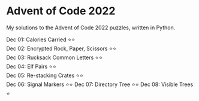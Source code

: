 <h1>Advent of Code 2022</h1>

My solutions to the Advent of Code 2022 puzzles, written in Python.

Dec 01: Calories Carried :star::star:<br>
Dec 02: Encrypted Rock, Paper, Scissors :star::star:<br>
Dec 03: Rucksack Common Letters :star::star:<br>
Dec 04: Elf Pairs :star::star:<br>
Dec 05: Re-stacking Crates :star::star:<br>
Dec 06: Signal Markers :star::star:
Dec 07: Directory Tree :star::star:
Dec 08: Visible Trees :star:
